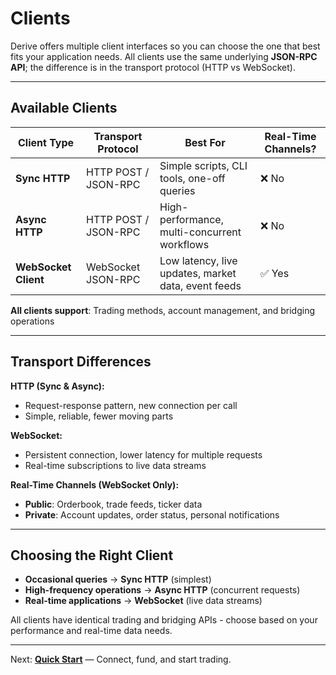 # Clients

Derive offers multiple client interfaces so you can choose the one that best fits your application needs. All clients use the same underlying **JSON-RPC API**; the difference is in the transport protocol (HTTP vs WebSocket).

---

## Available Clients

| Client Type          | Transport Protocol   | Best For                                            | Real-Time Channels? |
| -------------------- | -------------------- | --------------------------------------------------- | ------------------- |
| **Sync HTTP**        | HTTP POST / JSON-RPC | Simple scripts, CLI tools, one-off queries          | ❌ No               |
| **Async HTTP**       | HTTP POST / JSON-RPC | High-performance, multi-concurrent workflows        | ❌ No               |
| **WebSocket Client** | WebSocket JSON-RPC   | Low latency, live updates, market data, event feeds | ✅ Yes              |

**All clients support**: Trading methods, account management, and bridging operations

---

## Transport Differences

**HTTP (Sync & Async):**

- Request-response pattern, new connection per call
- Simple, reliable, fewer moving parts

**WebSocket:**

- Persistent connection, lower latency for multiple requests
- Real-time subscriptions to live data streams

**Real-Time Channels (WebSocket Only):**

- **Public**: Orderbook, trade feeds, ticker data
- **Private**: Account updates, order status, personal notifications

---

## Choosing the Right Client

- **Occasional queries** → **Sync HTTP** (simplest)
- **High-frequency operations** → **Async HTTP** (concurrent requests)
- **Real-time applications** → **WebSocket** (live data streams)

All clients have identical trading and bridging APIs - choose based on your performance and real-time data needs.

---

Next: **[Quick Start](quickstart.md)** — Connect, fund, and start trading.
